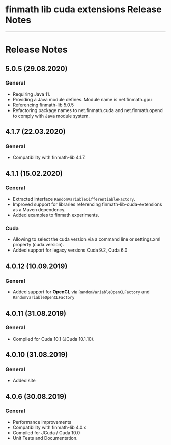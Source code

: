 finmath lib cuda extensions Release Notes
==========

****************************************

# Release Notes


## 5.0.5 (29.08.2020)

### General

 - Requiring Java 11.
 - Providing a Java module defines. Module name is net.finmath.gpu
 - Referencing finmath-lib 5.0.5
 - Refactoring package names to net.finmath.cuda and net.finmath.opencl to comply with Java module system.
 

## 4.1.7 (22.03.2020)

### General

- Compatibility with finmath-lib 4.1.7.


## 4.1.1 (15.02.2020)

### General

- Extracted interface `RandomVariableDifferentiableFactory`.
- Improved support for libraries referencing finmath-lib-cuda-extensions as a Maven dependency. 
- Added examples to finmath experiments.


### Cuda

- Allowing to select the cuda version via a command line or settings.xml property (cuda.version).
- Added support for legacy versions Cuda 9.2, Cuda 6.0



## 4.0.12 (10.09.2019)

### General

- Added support for **OpenCL** via `RandomVariableOpenCLFactory` and `RandomVariableOpenCLFactory`



## 4.0.11 (31.08.2019)

### General

- Compiled for Cuda 10.1 (JCuda 10.1.10).


## 4.0.10 (31.08.2019)

### General

- Added site


## 4.0.6 (30.08.2019)

### General

- Performance improvements
- Compatibility with finmath-lib 4.0.x
- Compiled for JCuda / Cuda 10.0
- Unit Tests and Documentation.
